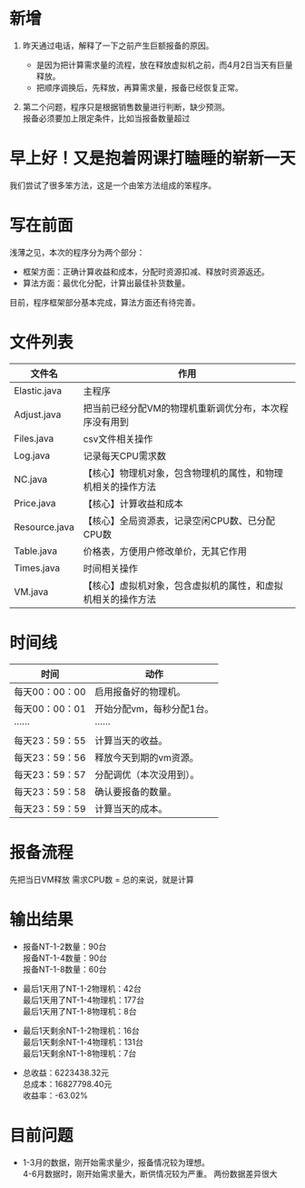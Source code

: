 # 新增  
1. 昨天通过电话，解释了一下之前产生巨额报备的原因。  
    - 是因为把计算需求量的流程，放在释放虚拟机之前，而4月2日当天有巨量释放。  
    - 把顺序调换后，先释放，再算需求量，报备已经恢复正常。  
  
2. 第二个问题，程序只是根据销售数量进行判断，缺少预测。  
    报备必须要加上限定条件，比如当报备数量超过  
  
# 早上好！又是抱着网课打瞌睡的崭新一天  
我们尝试了很多笨方法，这是一个由笨方法组成的笨程序。  
  
# 写在前面  
浅薄之见，本次的程序分为两个部分：  
- 框架方面：正确计算收益和成本，分配时资源扣减、释放时资源返还。  
- 算法方面：最优化分配，计算出最佳补货数量。  
  
目前，程序框架部分基本完成，算法方面还有待完善。  
  
# 文件列表  
| 文件名 | 作用 |
| ----- | ----- |
| Elastic.java | 主程序 |
| Adjust.java | 把当前已经分配VM的物理机重新调优分布，本次程序没有用到  |
| Files.java | csv文件相关操作 |
| Log.java | 记录每天CPU需求数 |
| NC.java | 【核心】物理机对象，包含物理机的属性，和物理机相关的操作方法 |
| Price.java | 【核心】计算收益和成本 |
| Resource.java | 【核心】全局资源表，记录空闲CPU数、已分配CPU数 |
| Table.java | 价格表，方便用户修改单价，无其它作用  |
| Times.java | 时间相关操作 |
| VM.java | 【核心】虚拟机对象，包含虚拟机的属性，和虚拟机相关的操作方法 |
  
# 时间线  
| 时间 | 动作 |
| ----- | ----- |
| 每天00：00：00 | 启用报备好的物理机。 |
| 每天00：00：01 | 开始分配vm，每秒分配1台。  |
| ······ | ······ |
| 每天23：59：55 | 计算当天的收益。 |
| 每天23：59：56 | 释放今天到期的vm资源。  |
| 每天23：59：57 | 分配调优（本次没用到）。 |
| 每天23：59：58 | 确认要报备的数量。  |
| 每天23：59：59 | 计算当天的成本。 |
  
# 报备流程  
先把当日VM释放
需求CPU数 = 
总的来说，就是计算
# 输出结果  
- 报备NT-1-2数量：90台  
报备NT-1-4数量：90台  
报备NT-1-8数量：60台  
  
- 最后1天用了NT-1-2物理机：42台  
最后1天用了NT-1-4物理机：177台  
最后1天用了NT-1-8物理机：8台  
  
- 最后1天剩余NT-1-2物理机：16台  
最后1天剩余NT-1-4物理机：131台  
最后1天剩余NT-1-8物理机：7台  
  
- 总收益：6223438.32元  
总成本：16827798.40元  
收益率：-63.02%  
  
# 目前问题  
- 1-3月的数据，刚开始需求量少，报备情况较为理想。  
  4-6月数据时，刚开始需求量大，断供情况较为严重。
  两份数据差异很大
